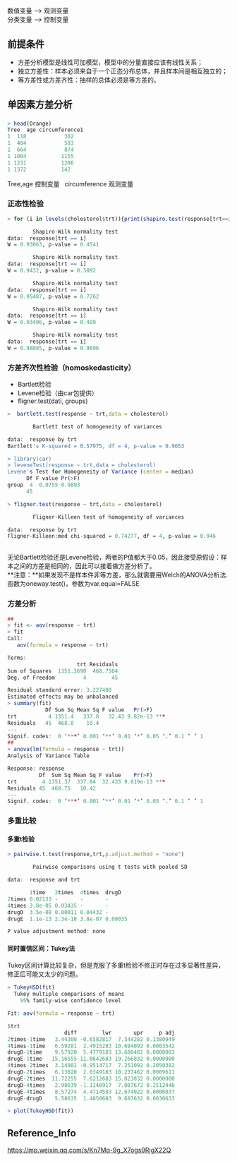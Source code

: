 ## 
数值变量 --> 观测变量  
分类变量 --> 控制变量

## 前提条件
* 方差分析模型是线性可加模型，模型中的分量直接应该有线性关系；
* 独立方差性：样本必须来自于一个正态分布总体，并且样本间是相互独立的；
* 等方差性或方差齐性：抽样的总体必须是等方差的。
## 单因素方差分析
### 
```r
> head(Orange)
Tree  age circumference1
1  118            302    
1  484            583    
1  664            874    
1 1004           1155    
1 1231           1206    
1 1372           142
```
Tree,age 控制变量  
circumference 观测变量

### 正态性检验
```r
> for (i in levels(cholesterol$trt)){print(shapiro.test(response[trt==i]))}

        Shapiro-Wilk normality test
data:  response[trt == i]
W = 0.93063, p-value = 0.4541

        Shapiro-Wilk normality test
data:  response[trt == i]
W = 0.9432, p-value = 0.5892

        Shapiro-Wilk normality test
data:  response[trt == i]
W = 0.95487, p-value = 0.7262

        Shapiro-Wilk normality test
data:  response[trt == i]
W = 0.93406, p-value = 0.489

        Shapiro-Wilk normality test
data:  response[trt == i]
W = 0.98085, p-value = 0.9696
```

### 方差齐次性检验（homoskedasticity）
* Bartlett检验
* Levene检验（由car包提供）
* fligner.test(dati, groups)
```r
>  bartlett.test(response ~ trt,data = cholesterol)

        Bartlett test of homogeneity of variances

data:  response by trt
Bartlett's K-squared = 0.57975, df = 4, p-value = 0.9653

> library(car)
> leveneTest(response ~ trt,data = cholesterol)
Levene's Test for Homogeneity of Variance (center = median)
      Df F value Pr(>F)
group  4  0.0755 0.9893
      45  

> fligner.test(response ~ trt,data = cholesterol)

        Fligner-Killeen test of homogeneity of variances

data:  response by trt
Fligner-Killeen:med chi-squared = 0.74277, df = 4, p-value = 0.946
             
```
无论Bartlett检验还是Levene检验，两者的P值都大于0.05，因此接受原假设：样本之间的方差是相同的，因此可以接着做方差分析了。  
**注意：**如果发现不是样本件非等方差，那么就需要用Welch的ANOVA分析法.函数为oneway.test()，参数为var.equal=FALSE

### 方差分析
```r
## 
> fit <- aov(response ~ trt)
> fit
Call:
   aov(formula = response ~ trt)

Terms:
                      trt Residuals
Sum of Squares  1351.3690  468.7504
Deg. of Freedom         4        45

Residual standard error: 3.227488
Estimated effects may be unbalanced
> summary(fit)
            Df Sum Sq Mean Sq F value   Pr(>F)    
trt          4 1351.4   337.8   32.43 9.82e-13 ***
Residuals   45  468.8    10.4                     
---
Signif. codes:  0 ‘***’ 0.001 ‘**’ 0.01 ‘*’ 0.05 ‘.’ 0.1 ‘ ’ 1
## 
> anova(lm(formula = response ~ trt))
Analysis of Variance Table

Response: response
          Df  Sum Sq Mean Sq F value    Pr(>F)    
trt        4 1351.37  337.84  32.433 9.819e-13 ***
Residuals 45  468.75   10.42                      
---
Signif. codes:  0 ‘***’ 0.001 ‘**’ 0.01 ‘*’ 0.05 ‘.’ 0.1 ‘ ’ 1

```
### 多重比较
#### 多重t检验
```r
> pairwise.t.test(response,trt,p.adjust.method = "none")

        Pairwise comparisons using t tests with pooled SD 

data:  response and trt 

       1time   2times  4times  drugD  
2times 0.02133 -       -       -      
4times 3.8e-05 0.03435 -       -      
drugD  3.5e-08 0.00011 0.04432 -      
drugE  1.1e-13 2.3e-10 3.8e-07 0.00035

P value adjustment method: none 
```

#### 同时置信区间：Tukey法
Tukey区间计算比较复杂，但是克服了多重t检验不修正时存在过多显著性差异，修正后可能又太少的问题。
```r
> TukeyHSD(fit)
  Tukey multiple comparisons of means
    95% family-wise confidence level

Fit: aov(formula = response ~ trt)

$trt
                  diff        lwr       upr     p adj
2times-1time   3.44300 -0.6582817  7.544282 0.1380949
4times-1time   6.59281  2.4915283 10.694092 0.0003542
drugD-1time    9.57920  5.4779183 13.680482 0.0000003
drugE-1time   15.16555 11.0642683 19.266832 0.0000000
4times-2times  3.14981 -0.9514717  7.251092 0.2050382
drugD-2times   6.13620  2.0349183 10.237482 0.0009611
drugE-2times  11.72255  7.6212683 15.823832 0.0000000
drugD-4times   2.98639 -1.1148917  7.087672 0.2512446
drugE-4times   8.57274  4.4714583 12.674022 0.0000037
drugE-drugD    5.58635  1.4850683  9.687632 0.0030633

> plot(TukeyHSD(fit))
```

## Reference_Info
https://mp.weixin.qq.com/s/Kn7Mq-9g_X7ogs9RjgX22Q
